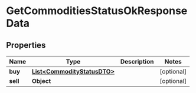 

# GetCommoditiesStatusOkResponseData


## Properties

| Name | Type | Description | Notes |
|------------ | ------------- | ------------- | -------------|
|**buy** | [**List&lt;CommodityStatusDTO&gt;**](CommodityStatusDTO.md) |  |  [optional] |
|**sell** | **Object** |  |  [optional] |



